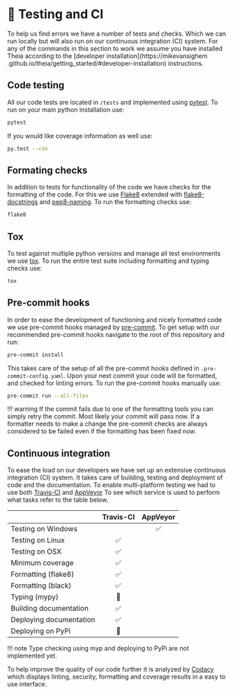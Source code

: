 # 🚨 Testing and CI
To help us find errors we have a number of tests and checks. Which we can 
run locally but will also run on our continuous integration (CI) system.
For any of the commands in this section to work we assume you have installed
Theia according to the 
[developer installation](https://mikevansighem
.github.io/theia/getting_started/#developer-installation) 
instructions.

## Code testing
All our code tests are located in `/tests` and implemented using 
[pytest](https://docs.pytest.org/en/latest/goodpractices.html). To run 
on your main python installation use: 

```bash
pytest
```

If you would like coverage information as well use:

```bash
py.test --cov
```

## Formating checks

In addition to tests for functionality of the code we have checks for the
formatting of the code. For this we use [Flake8](http://flake8.pycqa.org/en/latest/)
extended with [flake8-docstrings](https://gitlab.com/pycqa/flake8-docstrings) 
and [pep8-naming](https://github.com/PyCQA/pep8-naming). To run the formatting
checks use:

```bash
flake8
```

## Tox

To test against multiple python versions and manage all test environments 
we use [tox](https://tox.readthedocs.io/en/latest/).
To run the entire test suite including formatting and typing checks use:

```bash
tox
```

## Pre-commit hooks

In order to ease the development of functioning and nicely formatted code
we use pre-commit hooks managed by [pre-commit](https://pre-commit.com).
To get setup with our recommended pre-commit hooks navigate to the root of 
this repository and run:

```bash
pre-commit install
```

This takes care of the setup of all the pre-commit hooks defined in
 `.pre-commit-config.yaml`. Upon your next commit your code will be formatted,
 and checked for linting errors. To run the pre-commit hooks manually use:

```bash 
pre-commit run --all-files
```

!!! warning
    If the commit fails due to one of the formatting tools you can simply 
    retry the commit. Most likely your commit will pass now. If a formatter 
    needs to make a change the pre-commit checks are always considered to 
    be failed even if the formatting has been fixed now.

## Continuous integration

To ease the load on our developers we have set up an extensive continuous 
integration (CI) system. It takes care of building, testing and deployment 
of code and the documentation. To enable multi-platform testing we had to 
use both [Travis-CI](https://travis-ci.com/mikevansighem/theia) and 
[AppVeyor](https://ci.appveyor.com/project/mikevansighem/theia/branch/master) 
To see which service is used to perform what tasks refer to the table below. 

|							| Travis-CI				| AppVeyor				|
|:--------------------------|:---------------------:|:---------------------:|
| Testing on Windows		|					 	| :white_check_mark: 	|
| Testing on Linux		    | :white_check_mark: 	|					  	|
| Testing on OSX			| :white_check_mark:    |						|
| Minimum coverage          | :white_check_mark: 	|						|
| Formatting (flake8)       | :white_check_mark:    |                       |
| Formatting (black)        | :white_check_mark:    |                       |
| Typing (mypy)             | :construction:        |                       |
| Building documentation	| :white_check_mark: 	|						|
| Deploying documentation	| :white_check_mark: 	|						|
| Deploying on PyPi         | :construction:        |                       |

!!! note
    Type checking using myp and deploying to PyPi are not implemented yet.

To help improve the quality of our code further it is analyzed by 
[Codacy](https://app.codacy.com/project/mikevansighem/theia/dashboard) 
which displays linting, security, formatting and coverage results 
in a easy to use interface.
